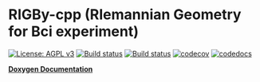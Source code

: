 # RIGBy-cpp (RIemannian Geometry for Bci experiment)

[![License: AGPL v3](https://img.shields.io/badge/License-AGPL%20v3-blue.svg)](https://www.gnu.org/licenses/agpl-3.0)
[![Build status](https://travis-ci.com/tmonseigne/RIGBy-cpp.svg?branch=master)](https://travis-ci.com/github/tmonseigne/RIGBy-cpp)
[![Build status](https://ci.appveyor.com/api/projects/status/b7hilrk5j15rn9e9/branch/master?svg=true)](https://ci.appveyor.com/project/tmonseigne/riemann-geometrie/branch/master)
[![codecov](https://codecov.io/gh/tmonseigne/RIGBy-cpp/branch/master/graph/badge.svg)](https://codecov.io/gh/tmonseigne/RIGBy-cpp)
[![codedocs](https://codedocs.xyz/tmonseigne/RIGBy-cpp.svg)](https://codedocs.xyz/tmonseigne/RIGBy-cpp)

[**Doxygen Documentation**](https://codedocs.xyz/tmonseigne/RIGBy-cpp)
